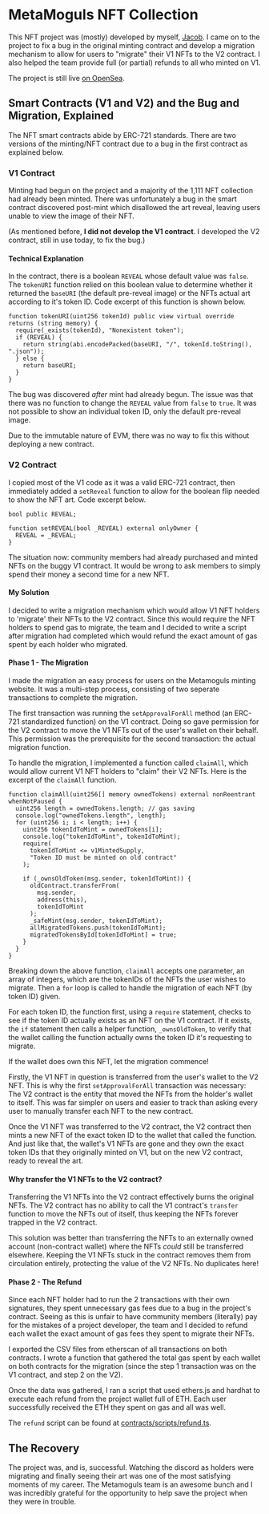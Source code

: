 # MetaMoguls NFT Collection

This NFT project was (mostly) developed by myself, [Jacob](https://twitter.com/jacobdcastro). I came on to the project to fix a bug in the original minting contract and develop a migration mechanism to allow for users to "migrate" their V1 NFTs to the V2 contract. I also helped the team provide full (or partial) refunds to all who minted on V1.

The project is still live [on OpenSea](https://opensea.io/collection/meta-moguls-genesis).

## Smart Contracts (V1 and V2) and the Bug and Migration, Explained

The NFT smart contracts abide by ERC-721 standards. There are two versions of the minting/NFT contract due to a bug in the first contract as explained below.

### V1 Contract

Minting had begun on the project and a majority of the 1,111 NFT collection had already been minted. There was unfortunately a bug in the smart contract discovered post-mint which disallowed the art reveal, leaving users unable to view the image of their NFT.

(As mentioned before, **I did not develop the V1 contract**. I developed the V2 contract, still in use today, to fix the bug.)

#### Technical Explanation

In the contract, there is a boolean `REVEAL` whose default value was `false`. The `tokenURI` function relied on this boolean value to determine whether it returned the `baseURI` (the default pre-reveal image) or the NFTs actual art according to it's token ID. Code excerpt of this function is shown below.

```
function tokenURI(uint256 tokenId) public view virtual override returns (string memory) {
  require(_exists(tokenId), "Nonexistent token");
  if (REVEAL) {
    return string(abi.encodePacked(baseURI, "/", tokenId.toString(), ".json"));
  } else {
    return baseURI;
  }
}
```

The bug was discovered *after* mint had already begun. The issue was that there was no function to change the `REVEAL` value from `false` to `true`. It was not possible to show an individual token ID, only the default pre-reveal image.

Due to the immutable nature of EVM, there was no way to fix this without deploying a new contract.

### V2 Contract

I copied most of the V1 code as it was a valid ERC-721 contract, then immediately added a `setReveal` function to allow for the boolean flip needed to show the NFT art. Code excerpt below.

```
bool public REVEAL;

function setREVEAL(bool _REVEAL) external onlyOwner {
  REVEAL = _REVEAL;
}
```

The situation now: community members had already purchased and minted NFTs on the buggy V1 contract. It would be wrong to ask members to simply spend their money a second time for a new NFT. 

#### My Solution

I decided to write a migration mechanism which would allow V1 NFT holders to 'migrate' their NFTs to the V2 contract. Since this would require the NFT holders to spend gas to migrate, the team and I decided to write a script after migration had completed which would refund the exact amount of gas spent by each holder who migrated.

#### Phase 1 - The Migration

I made the migration an easy process for users on the Metamoguls minting website. It was a multi-step process, consisting of two seperate transactions to complete the migration.

The first transaction was running the `setApprovalForAll` method (an ERC-721 standardized function) on the V1 contract. Doing so gave permission for the V2 contract to move the V1 NFTs out of the user's wallet on their behalf. This permission was the prerequisite for the second transaction: the actual migration function.

To handle the migration, I implemented a function called `claimAll`, which would allow current V1 NFT holders to "claim" their V2 NFTs. Here is the excerpt of the `claimAll` function.

```
function claimAll(uint256[] memory ownedTokens) external nonReentrant whenNotPaused {
  uint256 length = ownedTokens.length; // gas saving
  console.log("ownedTokens.length", length);
  for (uint256 i; i < length; i++) {
    uint256 tokenIdToMint = ownedTokens[i];
    console.log("tokenIdToMint", tokenIdToMint);
    require(
      tokenIdToMint <= v1MintedSupply,
      "Token ID must be minted on old contract"
    );

    if (_ownsOldToken(msg.sender, tokenIdToMint)) {
      oldContract.transferFrom(
        msg.sender,
        address(this),
        tokenIdToMint
      );
      _safeMint(msg.sender, tokenIdToMint);
      allMigratedTokens.push(tokenIdToMint);
      migratedTokensById[tokenIdToMint] = true;
    }
  }
}
```

Breaking down the above function, `claimAll` accepts one parameter, an array of integers, which are the tokenIDs of the NFTs the user wishes to migrate. Then a `for` loop is called to handle the migration of each NFT (by token ID) given.

For each token ID, the function first, using a `require` statement, checks to see if the token ID actually exists as an NFT on the V1 contract. If it exists, the `if` statement then calls a helper function, `_ownsOldToken`, to verify that the wallet calling the function actually owns the token ID it's requesting to migrate. 

If the wallet does own this NFT, let the migration commence!

Firstly, the V1 NFT in question is transferred from the user's wallet to the V2 NFT. This is why the first `setApprovalForAll` transaction was necessary: The V2 contract is the entity that moved the NFTs from the holder's wallet to itself. This was far simpler on users and easier to track than asking every user to manually transfer each NFT to the new contract.

Once the V1 NFT was transferred to the V2 contract, the V2 contract then mints a new NFT of the exact token ID to the wallet that called the function. And just like that, the wallet's V1 NFTs are gone and they own the exact token IDs that they originally minted on V1, but on the new V2 contract, ready to reveal the art.

#### Why transfer the V1 NFTs to the V2 contract?

Transferring the V1 NFTs into the V2 contract effectively burns the original NFTs. The V2 contract has no ability to call the V1 contract's `transfer` function to move the NFTs out of itself, thus keeping the NFTs forever trapped in the V2 contract. 

This solution was better than transferring the NFTs to an externally owned account (non-contract wallet) where the NFTs *could* still be transferred elsewhere. Keeping the V1 NFTs stuck in the contract removes them from circulation entirely, protecting the value of the V2 NFTs. No duplicates here!

#### Phase 2 - The Refund

Since each NFT holder had to run the 2 transactions with their own signatures, they spent unnecessary gas fees due to a bug in the project's contract. Seeing as this is unfair to have community members (literally) pay for the mistakes of a project developer, the team and I decided to refund each wallet the exact amount of gas fees they spent to migrate their NFTs.

I exported the CSV files from etherscan of all transactions on both contracts. I wrote a function that gathered the total gas spent by each wallet on both contracts for the migration (since the step 1 transaction was on the V1 contract, and step 2 on the V2).

Once the data was gathered, I ran a script that used ethers.js and hardhat to execute each refund from the project wallet full of ETH. Each user successfully received the ETH they spent on gas and all was well.

The `refund` script can be found at [contracts/scripts/refund.ts](https://github.com/jacobdcastro/MetaMogulsNFT/blob/main/contract/scripts/refund.ts). 

## The Recovery

The project was, and is, successful. Watching the discord as holders were migrating and finally seeing their art was one of the most satisfying moments of my career. The Metamoguls team is an awesome bunch and I was incredibly grateful for the opportunity to help save the project when they were in trouble.

